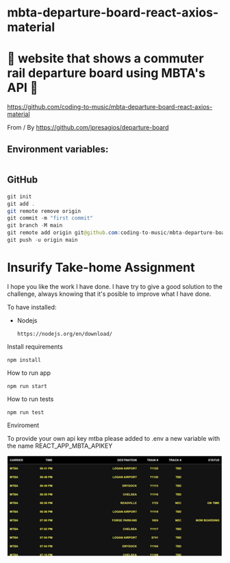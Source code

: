 # mbta-departure-board-react-axios-material

# 🚀 website that shows a commuter rail departure board using MBTA's API 🚀

https://github.com/coding-to-music/mbta-departure-board-react-axios-material

From / By https://github.com/jpresagios/departure-board


## Environment variables:

```java

```

## GitHub

```java
git init
git add .
git remote remove origin
git commit -m "first commit"
git branch -M main
git remote add origin git@github.com:coding-to-music/mbta-departure-board-react-axios-material.git
git push -u origin main
```

# Insurify Take-home Assignment

I hope you like the work I have done. I have try to give a good solution to the challenge, always knowing that it's posible to improve what I have done.

To have installed:

- Nodejs

  ```
  https://nodejs.org/en/download/
  ```

Install requirements

```
npm install
```

How to run app

```
npm run start
```

How to run tests

```
npm run test
```

Enviroment

To provide your own api key mtba please added to .env
a new variable with the name REACT_APP_MBTA_APIKEY

![](BoardStation.JPG)
